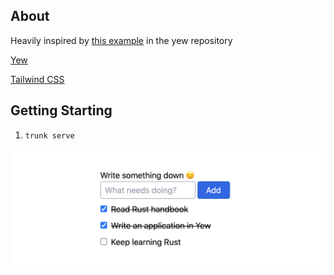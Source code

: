 ## About

Heavily inspired by [this example](https://github.com/yewstack/yew/blob/v0.18/examples/todomvc/src/main.rs) in the yew repository

[Yew](https://yew.rs/)

[Tailwind CSS](https://tailwindcss.com/docs)

## Getting Starting

1. `trunk serve`

![App Screen Shot](./yew-do-yew.png)
